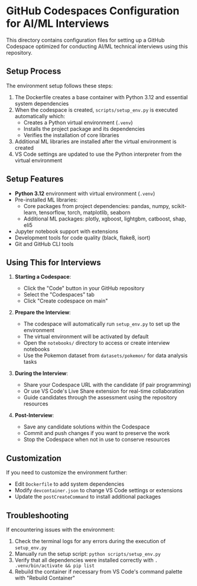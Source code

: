 # GitHub Codespaces Configuration for AI/ML Interviews

This directory contains configuration files for setting up a GitHub Codespace optimized for conducting AI/ML technical interviews using this repository.

## Setup Process

The environment setup follows these steps:

1. The Dockerfile creates a base container with Python 3.12 and essential system dependencies
2. When the codespace is created, `scripts/setup_env.py` is executed automatically which:
   - Creates a Python virtual environment (`.venv`)
   - Installs the project package and its dependencies
   - Verifies the installation of core libraries
3. Additional ML libraries are installed after the virtual environment is created
4. VS Code settings are updated to use the Python interpreter from the virtual environment

## Setup Features

- **Python 3.12** environment with virtual environment (`.venv`)
- Pre-installed ML libraries:
  - Core packages from project dependencies: pandas, numpy, scikit-learn, tensorflow, torch, matplotlib, seaborn
  - Additional ML packages: plotly, xgboost, lightgbm, catboost, shap, eli5
- Jupyter notebook support with extensions
- Development tools for code quality (black, flake8, isort)
- Git and GitHub CLI tools

## Using This for Interviews

1. **Starting a Codespace**:
   - Click the "Code" button in your GitHub repository
   - Select the "Codespaces" tab
   - Click "Create codespace on main"

2. **Prepare the Interview**:
   - The codespace will automatically run `setup_env.py` to set up the environment
   - The virtual environment will be activated by default
   - Open the `notebooks/` directory to access or create interview notebooks
   - Use the Pokemon dataset from `datasets/pokemon/` for data analysis tasks

3. **During the Interview**:
   - Share your Codespace URL with the candidate (if pair programming)
   - Or use VS Code's Live Share extension for real-time collaboration
   - Guide candidates through the assessment using the repository resources

4. **Post-Interview**:
   - Save any candidate solutions within the Codespace
   - Commit and push changes if you want to preserve the work
   - Stop the Codespace when not in use to conserve resources

## Customization

If you need to customize the environment further:

- Edit `Dockerfile` to add system dependencies 
- Modify `devcontainer.json` to change VS Code settings or extensions
- Update the `postCreateCommand` to install additional packages

## Troubleshooting

If encountering issues with the environment:

1. Check the terminal logs for any errors during the execution of `setup_env.py`
2. Manually run the setup script: `python scripts/setup_env.py`
3. Verify that all dependencies were installed correctly with `. .venv/bin/activate && pip list`
4. Rebuild the container if necessary from VS Code's command palette with "Rebuild Container" 